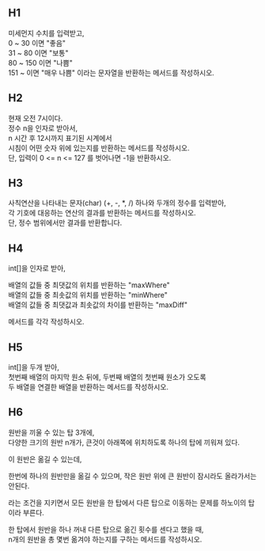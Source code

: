 ## H1
미세먼지 수치를 입력받고,   
0 ~ 30 이면 "좋음"  
31 ~ 80 이면 "보통"  
80 ~ 150 이면 "나쁨"  
151 ~ 이면 "매우 나쁨"
이라는 문자열을 반환하는 메서드를 작성하시오.

## H2
현재 오전 7시이다.   
정수 n을 인자로 받아서,   
n 시간 후 12시까지 표기된 시계에서   
시침이 어떤 숫자 위에 있는지를 반환하는 메서드를 작성하시오.   
단, 입력이 0 <= n <= 127 를 벗어나면 -1을 반환하시오.

## H3
사칙연산을 나타내는 문자(char) (+, -, *, /) 하나와 두개의 정수를 입력받아,   
각 기호에 대응하는 연산의 결과를 반환하는 메서드를 작성하시오.   
단, 정수 범위에서만 결과를 반환합니다.

## H4
int[]을 인자로 받아,

배열의 값들 중 최댓값의 위치를 반환하는 "maxWhere"  
배열의 값들 중 최솟값의 위치를 반환하는 "minWhere"  
배열의 값들 중 최댓값과 최솟값의 차이를 반환하는 "maxDiff"

메서드를 각각 작성하시오.

## H5
int[]을 두개 받아,   
첫번째 배열의 마지막 원소 뒤에, 두번째 배열의 첫번째 원소가 오도록   
두 배열을 연결한 배열을 반환하는 메서드를 작성하시오.

## H6
원반을 끼울 수 있는 탑 3개에,   
다양한 크기의 원반 n개가, 큰것이 아래쪽에 위치하도록 하나의 탑에 끼워져 있다.   
  
이 원반은 옮길 수 있는데,

한번에 하나의 원반만을 옮길 수 있으며,
작은 원반 위에 큰 원반이 잠시라도 올라가서는 안된다.

라는 조건을 지키면서 모든 원반을 한 탑에서 다른 탑으로 이동하는 문제를 하노이의 탑이라 부른다.   
  

한 탑에서 원반을 하나 꺼내 다른 탑으로 옮긴 횟수를 센다고 했을 때,   
n개의 원반을 총 몇번 옮겨야 하는지를 구하는 메서드를 작성하시오.